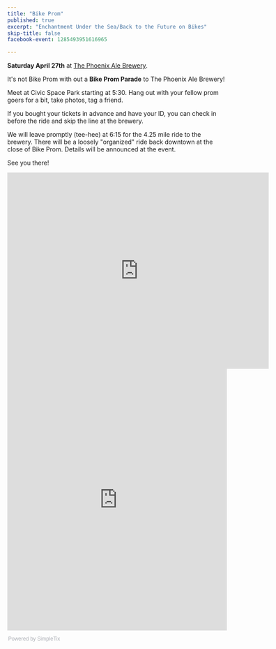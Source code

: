 ```yaml
---
title: "Bike Prom"
published: true
excerpt: "Enchantment Under the Sea/Back to the Future on Bikes"
skip-title: false
facebook-event: 1285493951616965

---
```


**Saturday April 27th** at [The Phoenix Ale Brewery](http://phoenixale.com/).

It's not Bike Prom with out a **Bike Prom Parade** to The Phoenix Ale Brewery!

Meet at Civic Space Park starting at 5:30. Hang out with your fellow prom goers for a bit, take photos, tag a friend.

If you bought your tickets in advance and have your ID, you can check in before the ride and skip the line at the brewery.

We will leave promptly (tee-hee) at 6:15 for the 4.25 mile ride to the brewery. There will be a loosely "organized" ride back downtown at the close of Bike Prom. Details will be announced at the event.

See you there!

<iframe src="https://www.google.com/maps/embed?pb=!1m18!1m12!1m3!1d3328.8446614661166!2d-112.07684008427248!3d33.45335338077314!2m3!1f0!2f0!3f0!3m2!1i1024!2i768!4f13.1!3m3!1m2!1s0x872b122320732fbb%3A0x814f5b589b3c3dd6!2sCivic+Space+Park!5e0!3m2!1sen!2sus!4v1523991188845" width="600" height="450" frameborder="0" style="border:0" allowfullscreen></iframe>

<div style="width:100%; text-align:left;">
<script>
    var is_safari = navigator.userAgent.indexOf('Safari') > -1;
    var is_chrome = navigator.userAgent.indexOf('Chrome') > -1;
    if ((is_chrome) && (is_safari)) {is_safari = false;}
    if (is_safari) {
        if (!document.cookie.match(/^(.*;)?\s*fixed\s*=\s*[^;]+(.*)?$/)) {
            document.cookie = 'fixed=fixed; expires=Tue, 19 Jan 2038 03:14:07 UTC; path=/';
            window.location.replace("https://embeds.simpletix.com/_safari_fix.html?ShowId=42854");
        }
    }
</script>
<iframe src="https://embeds.simpletix.com/?ShowId=42854" frameborder="0" height="600" width="100%" vspace="0" hspace="0" marginheight="5"
 marginwidth="5" scrolling="auto" allowtransparency="true"></iframe>
<div style="font-family:Helvetica, Arial; font-size:12px; padding:10px 0 5px; margin:2px; width:100%; text-align:left;" >
<a style="color: #ADB0B6; text-decoration: none;" target="_parent" href ='https://www.simpletix.com/?utm_source=embed&utm_medium=web&utm_campaign=embedwidget&utm_content=footer&a=logo'>Powered by SimpleTix</a>
</div>
</div>
